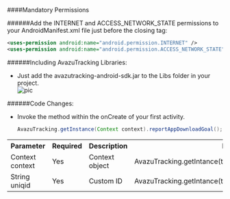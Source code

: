 ####Mandatory Permissions 

######Add the INTERNET and ACCESS_NETWORK_STATE permissions to your AndroidManifest.xml file just before the closing </manifest> tag:   

   ```xml
   <uses-permission android:name="android.permission.INTERNET" />      
   <uses-permission android:name="android.permission.ACCESS_NETWORK_STATE" />
   ```
    
######Including AvazuTracking Libraries:   
- Just add the avazutracking-android-sdk.jar to the Libs folder in your project.  
![pic](http://d.pcs.baidu.com/thumbnail/2360ff40f5e7c32e19b27ef8599193c4?fid=2050215414-250528-3840253792&time=1382334633&sign=FDTAR-DCb740ccc5511e5e8fedcff06b081203-lzK5Pv9IhlrLZN%2FpO75LvdWRoPw%3D&rt=sh&expires=8h&r=530730628&size=c710_u500&quality=100)
   
######Code Changes:  
- Invoke the method within the onCreate of your first activity.

   ```java
   AvazuTracking.getInstance(Context context).reportAppDownloadGoal();   
   ```
   
<table cellspacing="0">
<tr>
<th>Parameter</th>
<th>Required</th>
<th>Description</th>
<th>Example</th>
</tr>
<tr>
<td>Context context</td>
<td>Yes</td>
<td>Context object</td>
<td>AvazuTracking.getIntance(this);</td>
</tr>
<tr>
<td>String uniqid</td>
<td>Yes</td>
<td>Custom ID</td>
<td>AvazuTracking.getIntance(this).reportAppDownLoadGoal("id");</td>
</tr>
</table>

